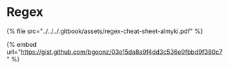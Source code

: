 # Regex

{% file src="../../../.gitbook/assets/regex-cheat-sheet-almyki.pdf" %}

{% embed url="https://gist.github.com/bgoonz/03e15da8a9f4dd3c536e9fbbd9f380c7" %}
